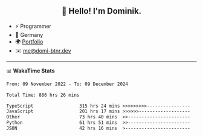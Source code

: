 <h2 align="center">👋 Hello! I'm Dominik.</h2>

- ⚡ Programmer
- 📍 Germany
- 🌍 [Portfolio](https://domi-btnr.dev)
- ✉️ [me@domi-btnr.dev](mailto://me@domi-btnr.dev)

---
📊 **WakaTime Stats**
<!--START_SECTION:waka-->

```txt
From: 09 November 2022 - To: 09 December 2024

Total Time: 886 hrs 26 mins

TypeScript                 315 hrs 24 mins >>>>>>>>>----------------   35.58 %
JavaScript                 201 hrs 17 mins >>>>>>-------------------   22.71 %
Other                      73 hrs 40 mins  >>-----------------------   08.31 %
Python                     61 hrs 51 mins  >>-----------------------   06.98 %
JSON                       42 hrs 16 mins  >------------------------   04.77 %
```

<!--END_SECTION:waka-->
